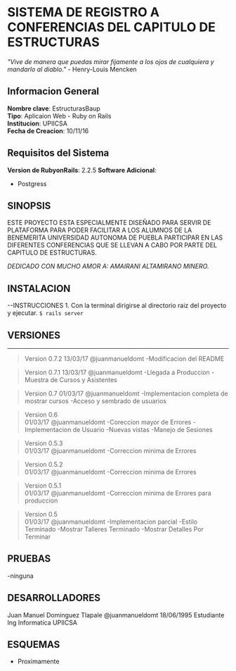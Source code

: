 SISTEMA DE REGISTRO A CONFERENCIAS DEL CAPITULO DE ESTRUCTURAS
===============================================================
*"Vive de manera que puedas mirar fijamente a los ojos de cualquiera y mandarlo al diablo."* - Henry-Louis Mencken

## Informacion General ##
**Nombre clave**: EstructurasBaup  
**Tipo**: Aplicaion Web - Ruby on Rails  
**Institucion**: UPIICSA  
**Fecha de Creacion**: 10/11/16  

## Requisitos del Sistema ##
**Version de RubyonRails**: 2.2.5
**Software Adicional**:
* Postgress  

## SINOPSIS ##
ESTE PROYECTO ESTA ESPECIALMENTE DISEÑADO PARA SERVIR DE PLATAFORMA PARA PODER FACILITAR A LOS ALUMNOS DE LA BENEMERITA UNIVERSIDAD AUTONOMA DE PUEBLA PARTICIPAR EN LAS DIFERENTES CONFERENCIAS QUE SE LLEVAN A CABO POR PARTE DEL CAPITULO DE ESTRUCTURAS. 

*DEDICADO CON MUCHO AMOR A: *AMAIRANI ALTAMIRANO MINERO*.*

## INSTALACION ##


--INSTRUCCIONES
    1. Con la terminal dirigirse al directorio raiz del proyecto y ejecutar.
    `$ rails server`


## VERSIONES ##
_________________
>Version 0.7.2
13/03/17    @juanmanueldomt
-Modificacion del README

>Version 0.7.1
13/03/17    @juanmanueldomt
-Llegada a Produccion
-Muestra de Cursos y Asistentes  

>Version 0.7
01/03/17    @juanmanueldomt
-Implementacion completa de mostrar cursos
-Acceso y sembrado de usuarios

>Version 0.6  
01/03/17    @juanmanueldomt
-Coreccion mayor de Errores
-Implementacion de Usuario
-Nuevas vistas
-Manejo de Sesiones

>Version 0.5.3  
01/03/17    @juanmanueldomt
-Correccion minima de Errores

>Version 0.5.2  
01/03/17    @juanmanueldomt
-Correccion minima de Errores

>Version 0.5.1  
01/03/17    @juanmanueldomt
-Correccion minima de Errores para produccion

>Version 0.5  
01/03/17    @juanmanueldomt
-Implementacion parcial
-Estilo Terminado
-Mostrar Talleres Terminado
-Mostrar Detalles Por Terminar  


## PRUEBAS ##
-ninguna

## DESARROLLADORES ##
Juan Manuel Dominguez Tlapale
@juanmanueldomt 18/06/1995
Estudiante Ing Informatica
UPIICSA

## ESQUEMAS ##
- Proximamente

